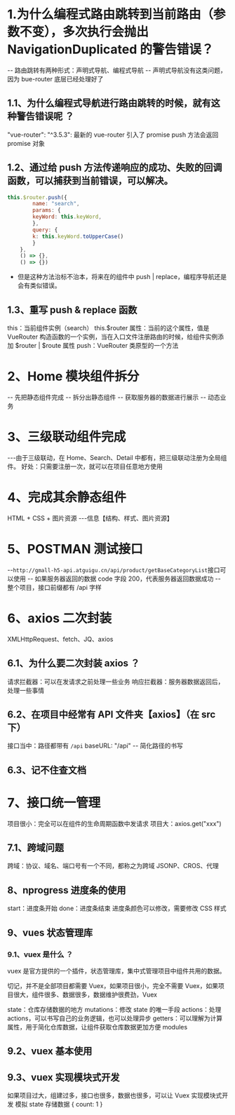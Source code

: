 
# 1.为什么编程式路由跳转到当前路由（参数不变），多次执行会抛出 NavigationDuplicated 的警告错误？

-- 路由跳转有两种形式：声明式导航、编程式导航
-- 声明式导航没有这类问题，因为 bue-router 底层已经处理好了

## 1.1、为什么编程式导航进行路由跳转的时候，就有这种警告错误呢 ？
"vue-router": "^3.5.3": 最新的 vue-router 引入了 promise
push 方法会返回 promise 对象

## 1.2、通过给 push 方法传递响应的成功、失败的回调函数，可以捕获到当前错误，可以解决。

```js
this.$router.push({
        name: "search",
        params: {
        keyWord: this.keyWord,
        },
        query: {
        k: this.keyWord.toUpperCase()
        }
    }, 
    () => {}, 
    () => {})
```
- 但是这种方法治标不治本，将来在的组件中 push | replace，编程序导航还是会有类似错误。

## 1.3、重写 push & replace 函数
this：当前组件实例（search）
this.$router 属性：当前的这个属性，值是 VueRouter 构造函数的一个实例，当在入口文件注册路由的时候，给组件实例添加 $router | $route 属性
push：VueRouter 类原型的一个方法


# 2、Home 模块组件拆分
-- 先把静态组件完成
-- 拆分出静态组件
-- 获取服务器的数据进行展示
-- 动态业务

# 3、三级联动组件完成

---由于三级联动，在 Home、Search、Detail 中都有，把三级联动注册为全局组件。
好处：只需要注册一次，就可以在项目任意地方使用

# 4、完成其余静态组件
HTML + CSS + 图片资源 ---信息【结构、样式、图片资源】

# 5、POSTMAN 测试接口

--`http://gmall-h5-api.atguigu.cn/api/product/getBaseCategoryList`接口可以使用
-- 如果服务器返回的数据 code 字段 200，代表服务器返回数据成功
-- 整个项目，接口前缀都有 /api 字样

# 6、axios 二次封装

XMLHttpRequest、fetch、JQ、axios

## 6.1、为什么要二次封装 axios ？

请求拦截器：可以在发请求之前处理一些业务
响应拦截器：服务器数据返回后，处理一些事情

## 6.2、在项目中经常有 API 文件夹【axios】（在 src 下）
接口当中：路径都带有 `/api`
baseURL: "/api" -- 简化路径的书写

## 6.3、记不住查文档

# 7、接口统一管理

项目很小：完全可以在组件的生命周期函数中发请求
项目大：axios.get("xxx")

## 7.1、跨域问题

跨域：协议、域名、端口号有一个不同，都称之为跨域
JSONP、CROS、代理

## 8、nprogress 进度条的使用
start：进度条开始
done：进度条结束
进度条颜色可以修改，需要修改 CSS 样式

## 9、vues 状态管理库

### 9.1、vuex 是什么 ？
vuex 是官方提供的一个插件，状态管理库，集中式管理项目中组件共用的数据。

切记，并不是全部项目都需要 Vuex，如果项目很小，完全不需要 Vuex，如果项目很大，组件很多、数据很多，数据维护很费劲，Vuex

state：仓库存储数据的地方
mutations：修改 state 的唯一手段
actions：处理 actions，可以书写自己的业务逻辑，也可以处理异步
getters：可以理解为计算属性，用于简化仓库数据，让组件获取仓库数据更加方便
modules

## 9.2、vuex 基本使用

## 9.3、vuex 实现模块式开发

如果项目过大，组建过多，接口也很多，数据也很多，可以让 Vuex 实现模块式开发
模拟 state 存储数据
{
    count: 1
}